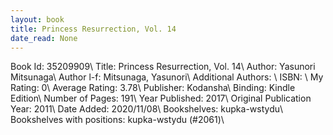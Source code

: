 ```yaml
---
layout: book
title: Princess Resurrection, Vol. 14
date_read: None
---
```


Book Id: 35209909\ 
Title: Princess Resurrection, Vol. 14\ 
Author: Yasunori Mitsunaga\ 
Author l-f: Mitsunaga, Yasunori\ 
Additional Authors: \ 
ISBN: \ 
My Rating: 0\ 
Average Rating: 3.78\ 
Publisher: Kodansha\ 
Binding: Kindle Edition\ 
Number of Pages: 191\ 
Year Published: 2017\ 
Original Publication Year: 2011\ 
Date Added: 2020/11/08\ 
Bookshelves: kupka-wstydu\ 
Bookshelves with positions: kupka-wstydu (#2061)\ 

